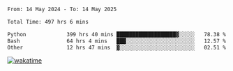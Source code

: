 <!--START_SECTION:waka-->

```txt
From: 14 May 2024 - To: 14 May 2025

Total Time: 497 hrs 6 mins

Python             399 hrs 40 mins ███████████████████▓░░░░░   78.38 %
Bash               64 hrs 4 mins   ███░░░░░░░░░░░░░░░░░░░░░░   12.57 %
Other              12 hrs 47 mins  ▓░░░░░░░░░░░░░░░░░░░░░░░░   02.51 %
```

<!--END_SECTION:waka-->
[![wakatime](https://wakatime.com/badge/user/5f89a63a-5294-4958-ad30-2b3455e63f2a.svg)](https://wakatime.com/@5f89a63a-5294-4958-ad30-2b3455e63f2a)
